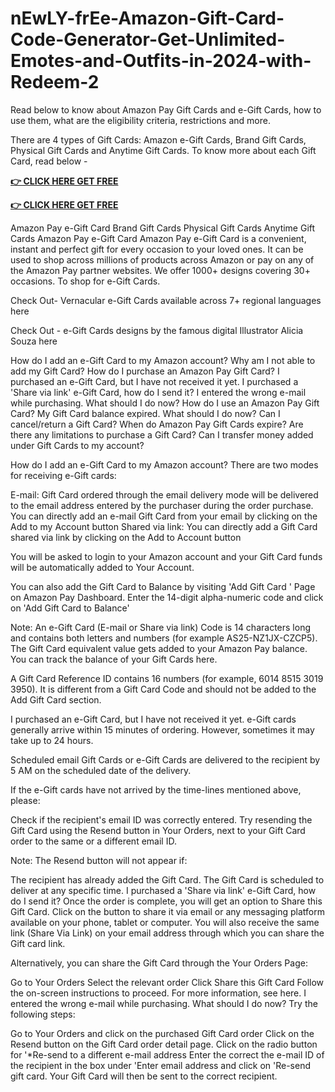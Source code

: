 # nEwLY-frEe-Amazon-Gift-Card-Code-Generator-Get-Unlimited-Emotes-and-Outfits-in-2024-with-Redeem-2

Read below to know about Amazon Pay Gift Cards and e-Gift Cards, how to use them, what are the eligibility criteria, restrictions and more.

There are 4 types of Gift Cards: Amazon e-Gift Cards, Brand Gift Cards, Physical Gift Cards and Anytime Gift Cards. To know more about each Gift Card, read below -

**[👉 CLICK HERE GET FREE](https://tinyurl.com/yc222nxj)**

**[👉 CLICK HERE GET FREE](https://tinyurl.com/yc222nxj)**


Amazon Pay e-Gift Card
Brand Gift Cards
Physical Gift Cards
Anytime Gift Cards
Amazon Pay e-Gift Card
Amazon Pay e-Gift Card is a convenient, instant and perfect gift for every occasion to your loved ones. It can be used to shop across millions of products across Amazon or pay on any of the Amazon Pay partner websites. We offer 1000+ designs covering 30+ occasions. To shop for e-Gift Cards.

Check Out- Vernacular e-Gift Cards available across 7+ regional languages here

Check Out - e-Gift Cards designs by the famous digital Illustrator Alicia Souza here


How do I add an e-Gift Card to my Amazon account?
Why am I not able to add my Gift Card?
How do I purchase an Amazon Pay Gift Card?
I purchased an e-Gift Card, but I have not received it yet.
I purchased a 'Share via link' e-Gift Card, how do I send it?
I entered the wrong e-mail while purchasing. What should I do now?
How do I use an Amazon Pay Gift Card?
My Gift Card balance expired. What should I do now?
Can I cancel/return a Gift Card?
When do Amazon Pay Gift Cards expire?
Are there any limitations to purchase a Gift Card?
Can I transfer money added under Gift Cards to my account?


How do I add an e-Gift Card to my Amazon account?
There are two modes for receiving e-Gift cards:


E-mail: Gift Card ordered through the email delivery mode will be delivered to the email address entered by the purchaser during the order purchase. You can directly add an e-mail Gift Card from your email by clicking on the Add to my Account button
Shared via link: You can directly add a Gift Card shared via link by clicking on the Add to Account button


You will be asked to login to your Amazon account and your Gift Card funds will be automatically added to Your Account.

You can also add the Gift Card to Balance by visiting 'Add Gift Card ' Page on Amazon Pay Dashboard. Enter the 14-digit alpha-numeric code and click on 'Add Gift Card to Balance'

Note: An e-Gift Card (E-mail or Share via link) Code is 14 characters long and contains both letters and numbers (for example AS25-NZ1JX-CZCP5). The Gift Card equivalent value gets added to your Amazon Pay balance. You can track the balance of your Gift Cards here.

A Gift Card Reference ID contains 16 numbers (for example, 6014 8515 3019 3950). It is different from a Gift Card Code and should not be added to the Add Gift Card section.

I purchased an e-Gift Card, but I have not received it yet.
e-Gift cards generally arrive within 15 minutes of ordering. However, sometimes it may take up to 24 hours.

Scheduled email Gift Cards or e-Gift Cards are delivered to the recipient by 5 AM on the scheduled date of the delivery.

If the e-Gift cards have not arrived by the time-lines mentioned above, please:


Check if the recipient's email ID was correctly entered.
Try resending the Gift Card using the Resend button in Your Orders, next to your Gift Card order to the same or a different email ID.


Note: The Resend button will not appear if:


The recipient has already added the Gift Card.
The Gift Card is scheduled to deliver at any specific time.
I purchased a 'Share via link' e-Gift Card, how do I send it?
Once the order is complete, you will get an option to Share this Gift Card. Click on the button to share it via email or any messaging platform available on your phone, tablet or computer. You will also receive the same link (Share Via Link) on your email address through which you can share the Gift card link.

Alternatively, you can share the Gift Card through the Your Orders Page:


Go to Your Orders
Select the relevant order
Click Share this Gift Card
Follow the on-screen instructions to proceed. For more information, see here.
I entered the wrong e-mail while purchasing. What should I do now?
Try the following steps:


Go to Your Orders and click on the purchased Gift Card order
Click on the Resend button on the Gift Card order detail page.
Click on the radio button for '*Re-send to a different e-mail address
Enter the correct the e-mail ID of the recipient in the box under 'Enter email address and click on 'Re-send gift card. Your Gift Card will then be sent to the correct recipient.
